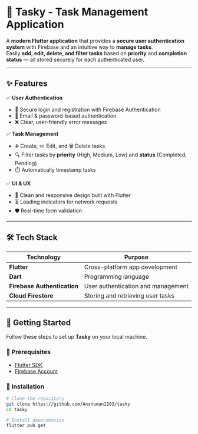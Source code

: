 # 📝 Tasky - Task Management Application

A **modern Flutter application** that provides a **secure user authentication system** with Firebase and an intuitive way to **manage tasks**.  
Easily **add, edit, delete, and filter tasks** based on **priority** and **completion status** — all stored securely for each authenticated user.  

---

## ✨ Features

✅ **User Authentication**  
- 🔐 Secure login and registration with Firebase Authentication  
- 📧 Email & password-based authentication  
- ❌ Clear, user-friendly error messages  

✅ **Task Management**  
- ➕ Create, ✏️ Edit, and 🗑️ Delete tasks  
- 🔍 Filter tasks by **priority** (High, Medium, Low) and **status** (Completed, Pending)  
- ⏱️ Automatically timestamp tasks  

✅ **UI & UX**  
- 🎨 Clean and responsive design built with Flutter  
- ⏳ Loading indicators for network requests  
- 🛡️ Real-time form validation  

---

## 🛠️ Tech Stack

| Technology                | Purpose                                    |
|---------------------------|--------------------------------------------|
| **Flutter**               | Cross-platform app development             |
| **Dart**                  | Programming language                       |
| **Firebase Authentication** | User authentication and management        |
| **Cloud Firestore**       | Storing and retrieving user tasks          |

---

## 🚀 Getting Started

Follow these steps to set up **Tasky** on your local machine.

### 🔹 Prerequisites
- [Flutter SDK](https://flutter.dev/docs/get-started/install)  
- [Firebase Account](https://firebase.google.com/)  

### 🔹 Installation
```bash
# Clone the repository
git clone https://github.com/Anshuman1103/tasky
cd tasky

# Install dependencies
flutter pub get
